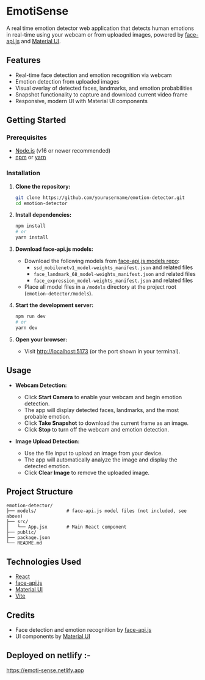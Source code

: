 # EmotiSense

A real time emotion detector web application that detects human emotions in real-time using your webcam or from uploaded images, powered by [face-api.js](https://github.com/justadudewhohacks/face-api.js) and [Material UI](https://mui.com/).

## Features

- Real-time face detection and emotion recognition via webcam
- Emotion detection from uploaded images
- Visual overlay of detected faces, landmarks, and emotion probabilities
- Snapshot functionality to capture and download current video frame
- Responsive, modern UI with Material UI components

## Getting Started

### Prerequisites

- [Node.js](https://nodejs.org/) (v16 or newer recommended)
- [npm](https://www.npmjs.com/) or [yarn](https://yarnpkg.com/)

### Installation

1. **Clone the repository:**

   ```bash
   git clone https://github.com/yourusername/emotion-detector.git
   cd emotion-detector
   ```

2. **Install dependencies:**

   ```bash
   npm install
   # or
   yarn install
   ```

3. **Download face-api.js models:**

   - Download the following models from [face-api.js models repo](https://github.com/justadudewhohacks/face-api.js/tree/master/weights):
     - `ssd_mobilenetv1_model-weights_manifest.json` and related files
     - `face_landmark_68_model-weights_manifest.json` and related files
     - `face_expression_model-weights_manifest.json` and related files
   - Place all model files in a `/models` directory at the project root (`emotion-detector/models`).

4. **Start the development server:**

   ```bash
   npm run dev
   # or
   yarn dev
   ```

5. **Open your browser:**
   - Visit [http://localhost:5173](http://localhost:5173) (or the port shown in your terminal).

## Usage

- **Webcam Detection:**
  - Click **Start Camera** to enable your webcam and begin emotion detection.
  - The app will display detected faces, landmarks, and the most probable emotion.
  - Click **Take Snapshot** to download the current frame as an image.
  - Click **Stop** to turn off the webcam and emotion detection.

- **Image Upload Detection:**
  - Use the file input to upload an image from your device.
  - The app will automatically analyze the image and display the detected emotion.
  - Click **Clear Image** to remove the uploaded image.

## Project Structure

```
emotion-detector/
├── models/           # face-api.js model files (not included, see above)
├── src/
│   └── App.jsx       # Main React component
├── public/
├── package.json
└── README.md
```

## Technologies Used

- [React](https://react.dev/)
- [face-api.js](https://github.com/justadudewhohacks/face-api.js)
- [Material UI](https://mui.com/)
- [Vite](https://vitejs.dev/)

## Credits

- Face detection and emotion recognition by [face-api.js](https://github.com/justadudewhohacks/face-api.js)
- UI components by [Material UI](https://mui.com/)

## Deployed on netlify :- 
https://emoti-sense.netlify.app
